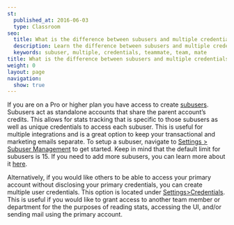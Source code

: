 ```yaml
---
st:
  published_at: 2016-06-03
  type: Classroom
seo:
  title: What is the difference between subusers and multiple credentials?
  description: Learn the difference between subusers and multiple credentials... 
  keywords: subuser, multiple, credentials, teammate, team, mate  
title: What is the difference between subusers and multiple credentials?
weight: 0
layout: page
navigation:
  show: true
---
```


If you are on a Pro or higher plan you have access to create [subusers](https://sendgrid.com/docs/Classroom/Basics/Account/what_are_subusers.html). Subusers act as standalone accounts that share the parent account’s credits. This allows for stats tracking that is specific to those subusers as well as unique credentials to access each subuser. This is useful for multiple integrations and is a great option to keep your transactional and marketing emails separate. To setup a subuser, navigate to [Settings > Subuser Management](https://app.sendgrid.com/settings/subusers) to get started. Keep in mind that the default limit for subusers is 15. If you need to add more subusers, you can learn more about it [here](https://sendgrid.com/docs/Classroom/Basics/Account/how_do_i_add_more_subusers_to_my_account.html).

Alternatively, if you would like others to be able to access your primary account without disclosing your primary credentials, you can create multiple user credentials. This option is located under [Settings>Credentials](https://app.sendgrid.com/settings/credentials). This is useful if you would like to grant access to another team member or department for the the purposes of reading stats, accessing the UI, and/or sending mail using the primary account. 

